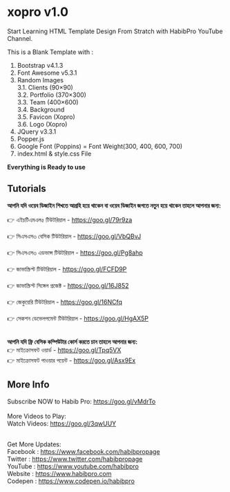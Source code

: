 # xopro v1.0
Start Learning HTML Template Design From Stratch with HabibPro YouTube Channel.

This is a Blank Template with :
1. Bootstrap v4.1.3
2. Font Awesome v5.3.1
3. Random Images <br>
  3.1. Clients (90×90) <br>
  3.2. Portfolio (370×300) <br>
  3.3. Team (400×600) <br>
  3.4. Background <br>
  3.5. Favicon (Xopro) <br> 
  3.6. Logo (Xopro) <br>
4. JQuery v3.3.1
5. Popper.js
6. Google Font (Poppins) = Font Weight(300, 400, 600, 700)
7. index.html & style.css File

<b> Everything is Ready to use </b>

## Tutorials

<b> আপনি যদি ওয়েব ডিজাইন শিখতে আগ্রহি হয়ে থাকেন বা ওয়েব ডিজাইন জগতে নতুন হয়ে থাকেন তাহলে আপনার জন্য: </b>

👉 এইচটিএমএল৫ টিউটরিয়াল - https://goo.gl/79r9za

👉 সিএসএস৩ বেসিক টিউটরিয়াল - https://goo.gl/VbQBvJ

👉 সিএসএস৩ এডভান্স টিউটরিয়াল - https://goo.gl/Pg8ahp

👉 জাভাস্ক্রিপ্ট টিউটরিয়াল - https://goo.gl/FCFD9P

👉 জাভাস্ক্রিপ্ট সিঙ্গেল প্রজেক্ট - https://goo.gl/16J852

👉 জেকুয়েরি টিউটরিয়াল - https://goo.gl/16NCfq

👉 সেকশন ডেভেলপমেন্ট টিউটরিয়াল - https://goo.gl/HgAX5P <br><br>

<b> আপনি যদি ফ্রি বেসিক কম্পিউটার কোর্স করতে চান তাহলে আপনার জন্য: </b> <br>
👉 মাইক্রোসফট ওয়ার্ড - https://goo.gl/Tpq5VX <br>
👉 মাইক্রোসফট পাওয়ার পয়েন্ট - https://goo.gl/Asx9Ex

## More Info
Subscribe NOW to Habib Pro: https://goo.gl/vMdrTo
<br><br>
More Videos to Play: <br>
Watch Videos: https://goo.gl/3qwUUY
<br><br>

Get More Updates:<br>
Facebook : https://www.facebook.com/habibpropage <br>
Twitter : https://www.twitter.com/habibpropage <br>
YouTube : https://www.youtube.com/habibpro <br>
Website : https://www.habibpro.com <br>
Codepen : https://www.codepen.io/habibpro <br>
